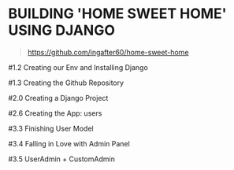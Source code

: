 # BUILDING 'HOME SWEET HOME' USING DJANGO

> https://github.com/ingafter60/home-sweet-home

#1.2 Creating our Env and Installing Django 

#1.3 Creating the Github Repository 

#2.0 Creating a Django Project 

#2.6 Creating the App: users

#3.3 Finishing User Model 

#3.4 Falling in Love with Admin Panel 

#3.5 UserAdmin + CustomAdmin 